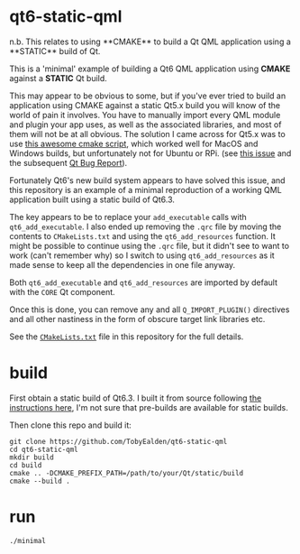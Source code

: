 # qt6-static-qml

<p class="callout warning">
n.b. This relates to using **CMAKE** to build a Qt QML application using a **STATIC** build of Qt.
</p>

This is a 'minimal' example of building a Qt6 QML application using **CMAKE** against a **STATIC** Qt build.

This may appear to be obvious to some, but if you've ever tried to build an application using CMAKE against a static Qt5.x build you will know of the world of pain it involves. You have to manually import every QML module and plugin your app uses, as well as the associated libraries, and most of them will not be at all obvious. The solution I came across for Qt5.x was to use [this awesome cmake script](https://github.com/OlivierLDff/QtStaticCMake), which worked well for MacOS and Windows builds, but unfortunately not for Ubuntu or RPi. (see [this issue](https://github.com/OlivierLDff/QtStaticCMake/issues/5) and the subsequent [Qt Bug Report](https://bugreports.qt.io/browse/QTBUG-90906)).

Fortunately Qt6's new build system appears to have solved this issue, and this repository is an example of a minimal reproduction of a working QML application built using a static build of Qt6.3.

The key appears to be to replace your `add_executable` calls with `qt6_add_executable`. I also ended up removing the `.qrc` file by moving the contents to `CMakeLists.txt` and using the `qt6_add_resources` function. It might be possible to continue using the `.qrc` file, but it didn't see to want to work (can't remember why) so I switch to using `qt6_add_resources` as it made sense to keep all the dependencies in one file anyway.

Both `qt6_add_executable` and `qt6_add_resources` are imported by default with the `CORE` Qt component.

Once this is done, you can remove any and all `Q_IMPORT_PLUGIN()` directives and all other nastiness in the form of obscure target link libraries etc.

See the [`CMakeLists.txt`](CMakeLists.txt) file in this repository for the full details.

# build
First obtain a static build of Qt6.3. I built it from source following [the instructions here](https://wiki.qt.io/Building_Qt_6_from_Git), I'm not sure that pre-builds are available for static builds.

Then clone this repo and build it:


```shell
git clone https://github.com/TobyEalden/qt6-static-qml
cd qt6-static-qml
mkdir build
cd build
cmake .. -DCMAKE_PREFIX_PATH=/path/to/your/Qt/static/build
cmake --build .
```

# run
```shell
./minimal
```

